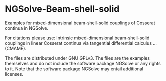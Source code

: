 
# NGSolve-Beam-shell-solid

Examples for mixed-dimensional beam-shell-solid 
couplings of Cosserat continua in NGSolve.

For citations please use: Intrinsic mixed-dimensional beam-shell-solid couplings in linear Cosserat continua via tangential differential calculus ... (CMAME).

The files are distributed under GNU GPLv3.
The files are the examples themselves and do not include the software package NGSolve or any rights to it.
Note that the software package NGSolve may entail additional licenses.







